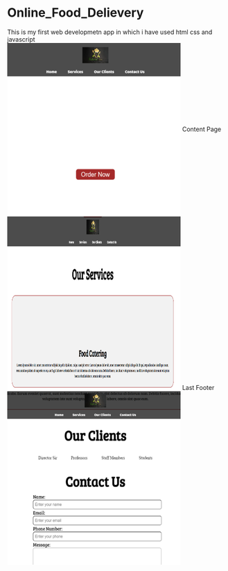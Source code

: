 # Online_Food_Delievery
This is my first web developmetn app in which i have used html css and javascript 
<br>
<img src="sc/sc.1.png" width="400px" height="400px" align="center">
Content Page
<img src="sc/sc.2.png" width="400px" height="400px">
Last Footer 
<img src="sc/sc.3.png" width="400px" height="400px">
